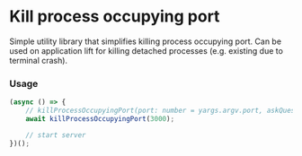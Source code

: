 # Kill process occupying port

Simple utility library that simplifies killing process occupying port. Can be used on application lift for killing detached processes (e.g. existing due to terminal crash).


### Usage

```typescript
(async () => {
    // killProcessOccupyingPort(port: number = yargs.argv.port, askQuestion: boolean = true)
    await killProcessOccupyingPort(3000);

    // start server
})();
```

